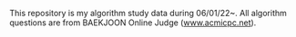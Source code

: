 This repository is my algorithm study data during 06/01/22~.
All algorithm questions are from BAEKJOON Online Judge (www.acmicpc.net).
